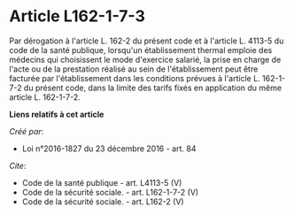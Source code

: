 # Article L162-1-7-3

Par dérogation à l'article L. 162-2 du présent code et à l'article L. 4113-5 du code de la santé publique, lorsqu'un
établissement thermal emploie des médecins qui choisissent le mode d'exercice salarié, la prise en charge de l'acte ou de la
prestation réalisé au sein de l'établissement peut être facturée par l'établissement dans les conditions prévues à l'article
L. 162-1-7-2 du présent code, dans la limite des tarifs fixés en application du même article L. 162-1-7-2.

**Liens relatifs à cet article**

_Créé par_:

  - Loi n°2016-1827 du 23 décembre 2016 - art. 84

_Cite_:

  - Code de la santé publique - art. L4113-5 (V)
  - Code de la sécurité sociale. - art. L162-1-7-2 (V)
  - Code de la sécurité sociale. - art. L162-2 (V)
